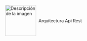 <a href="https://www.figma.com/board/YOguZXiduA2Ts4I3AJUwFO/Arquitectura-de-REST-API?node-id=0-1&t=embIndO9ZReAUpWJ-1" target="_blank" rel="noopener noreferrer" style="display: flex; align-items: center; text-decoration: none;">
  <img src="https://http.cat/images/102.jpg" alt="Descripción de la imagen" style="width: 100px; height: 100px; margin-right: 8px;">
  Arquitectura Api Rest
</a>

